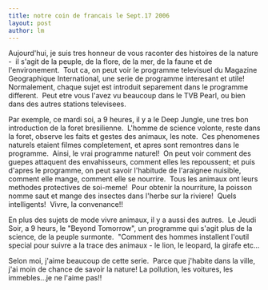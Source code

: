 ```yaml
---
title: notre coin de francais le Sept.17 2006  
layout: post
author: lm
---
```

<p>Aujourd&#39;hui, je suis tres honneur de vous raconter des histoires de la nature -  il s&#39;agit de la peuple, de la flore, de la mer, de la faune et de l&#39;environement.  Tout ca, on peut voir le programme televisuel du Magazine Geographique International, une serie de programme interesant et utile!  Normalement, chaque sujet est introduit separement dans le programme different.  Peut etre vous l&#39;avez vu beaucoup dans le TVB Pearl, ou bien dans des autres stations televisees.</p>
<p>Par exemple, ce mardi soi, a 9 heures, il y a le Deep Jungle, une tres bon introduction de la foret bresilienne.  L&#39;homme de science volonte, reste dans la foret, observe les faits et gestes des animaux, les note.  Ces phenomenes naturels etaient filmes completement, et apres sont remontres dans le programme.  Ainsi, le vrai programme naturel!  On peut voir comment des guepes attaquent des envahisseurs, comment elles les repoussent; et puis d&#39;apres le programme, on peut savoir l&#39;habitude de l&#39;araignee nuisible, comment elle mange, comment elle se nourrire.  Tous les animaux ont leurs methodes protectives de soi-meme!  Pour obtenir la nourriture, la poisson nomme saut et mange des insectes dans l&#39;herbe sur la riviere!  Quels intelligents!  Vivre, la convenance!!</p>
<p>En plus des sujets de mode vivre animaux, il y a aussi des autres.  Le Jeudi Soir, a 9 heurs, le &quot;Beyond Tomorrow&quot;, un programme qui s&#39;agit plus de la science, de la peuple surmonte.  &quot;Comment des hommes installent l&#39;outil special pour suivre a la trace des animaux - le lion, le leopard, la girafe etc...</p>
<p>Selon moi, j&#39;aime beaucoup de cette serie.  Parce que j&#39;habite dans la ville, j&#39;ai moin de chance de savoir la nature! La pollution, les voitures, les immebles...je ne l&#39;aime pas!!</p>
